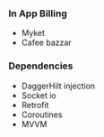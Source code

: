 ### In App Billing
- Myket
- Cafee bazzar
### Dependencies
- DaggerHilt injection
- Socket io
- Retrofit
- Coroutines
- MVVM
